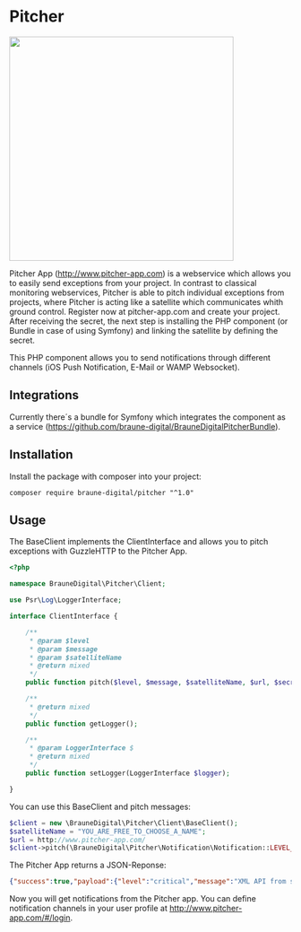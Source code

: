 # Pitcher

<img src="http://www.pitcher-app.com/images/Pitcher-Logo-Pos-Big.png" width="400">

Pitcher App (http://www.pitcher-app.com) is a webservice which allows you to easily send exceptions from your project. In contrast to classical monitoring webservices, Pitcher is able to pitch individual exceptions from projects, where Pitcher is acting like a satellite which communicates whith ground control. Register now at pitcher-app.com and create your project. After receiving the secret, the next step is installing the PHP component (or Bundle in case of using Symfony) and linking the satellite by defining the secret.

This PHP component allows you to send notifications through different channels (iOS Push Notification, E-Mail or WAMP Websocket). 

## Integrations

Currently there´s a bundle for Symfony which integrates the component as a service (https://github.com/braune-digital/BrauneDigitalPitcherBundle).

## Installation

Install the package with composer into your project:

```
composer require braune-digital/pitcher "^1.0"
```

## Usage

The BaseClient implements the ClientInterface and allows you to pitch exceptions with GuzzleHTTP to the Pitcher App.

```php
<?php

namespace BrauneDigital\Pitcher\Client;

use Psr\Log\LoggerInterface;

interface ClientInterface {

	/**
	 * @param $level
	 * @param $message
	 * @param $satelliteName
	 * @return mixed
	 */
	public function pitch($level, $message, $satelliteName, $url, $secret, $apiVersion);

	/**
	 * @return mixed
	 */
	public function getLogger();

	/**
	 * @param LoggerInterface $
	 * @return mixed
	 */
	public function setLogger(LoggerInterface $logger);

}
```

You can use this BaseClient and pitch messages:
```php
$client = new \BrauneDigital\Pitcher\Client\BaseClient();
$satelliteName = "YOU_ARE_FREE_TO_CHOOSE_A_NAME";
$url = http://www.pitcher-app.com/
$client->pitch(\BrauneDigital\Pitcher\Notification\Notification::LEVEL_CRITICAL, 'XML API from server B is down', $satelliteName, $url, $secret, 1);
```

The Pitcher App returns a JSON-Reponse:

```json
{"success":true,"payload":{"level":"critical","message":"XML API from server B is down","date":"2016-04-13T13:23:15+0200","satellite":"YOU_ARE_FREE_TO_CHOOSE_A_NAME","checked":false,"id":141},"errors":[]}
```

Now you will get notifications from the Pitcher app. You can define notification channels in your user profile at http://www.pitcher-app.com/#/login.

